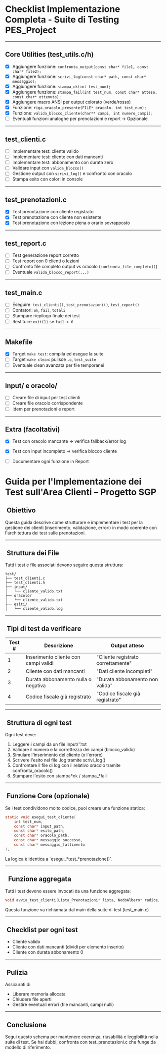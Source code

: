 #  Checklist Implementazione Completa - Suite di Testing PES_Project

---

##  Core Utilities (test_utils.c/h)

- [X] Aggiungere funzione: `confronta_output(const char* file1, const char* file2);`
- [X] Aggiungere funzione: `scrivi_log(const char* path, const char* messaggio);`
- [X] Aggiungere funzione: `stampa_ok(int test_num);`
- [X] Aggiungere funzione: `stampa_fail(int test_num, const char* atteso, const char* ottenuto);`
- [X] Aggiungere macro ANSI per output colorato (verde/rosso)
- [X] Funzione: `riga_oracolo_presente(FILE* oracolo, int test_num);`
- [X] Funzione: `valida_blocco_cliente(char** campi, int numero_campi);`
- [ ] Eventuali funzioni analoghe per prenotazioni e report -> Opzionale

---

##  test_clienti.c

- [ ] Implementare test: cliente valido
- [ ] Implementare test: cliente con dati mancanti
- [ ] Implementare test: abbonamento con durata zero
- [ ] Validare input con `valida_blocco()`
- [ ] Gestione output con `scrivi_log()` e confronto con oracolo
- [ ] Stampa esito con colori in console

---

##  test_prenotazioni.c

- [X] Test prenotazione con cliente registrato
- [X] Test prenotazione con cliente non esistente
- [X] Test prenotazione con lezione piena o orario sovrapposto

---

##  test_report.c

- [ ] Test generazione report corretto
- [ ] Test report con 0 clienti o lezioni
- [ ] Confronto file completo output vs oracolo (`confronta_file_completo()`)
- [ ] Eventuale `valida_blocco_report(...)`

---

##  test_main.c

- [ ] Eseguire: `test_clienti()`, `test_prenotazioni()`, `test_report()`
- [ ] Contatori: `ok`, `fail`, `totali`
- [ ] Stampare riepilogo finale dei test
- [ ] Restituire `exit(1)` se `fail > 0`

---

##  Makefile

- [X] Target `make test`: compila ed esegue la suite
- [ ] Target `make clean`: pulisce `.o`, `test_suite`
- [ ] Eventuale clean avanzata per file temporanei

---

## input/ e oracolo/

- [ ] Creare file di input per test clienti
- [ ] Creare file oracolo corrispondente
- [ ] Idem per prenotazioni e report

---

##  Extra (facoltativi)

- [X] Test con oracolo mancante -> verifica fallback/error log
- [X] Test con input incompleto -> verifica blocco cliente
- [ ] Documentare ogni funzione in Report


# Guida per l'Implementazione dei Test sull'Area Clienti – Progetto SGP

##  Obiettivo

Questa guida descrive come strutturare e implementare i test per la gestione dei clienti (inserimento, validazione, errori) in modo coerente con l'architettura dei test sulle prenotazioni.

---

##  Struttura dei File

Tutti i test e file associati devono seguire questa struttura:

```
test/
├── test_clienti.c
├── test_clienti.h
├── input/
│   └── cliente_valido.txt
├── oracolo/
│   └── cliente_valido.txt
├── esiti/
│   └── cliente_valido.log
```

---

##  Tipi di test da verificare

| Test # | Descrizione                          | Output atteso                      |
| ------ | ------------------------------------ | ---------------------------------- |
| 1      | Inserimento cliente con campi validi | "Cliente registrato correttamente" |
| 2      | Cliente con dati mancanti            | "Dati cliente incompleti"          |
| 3      | Durata abbonamento nulla o negativa  | "Durata abbonamento non valida"    |
| 4      | Codice fiscale già registrato        | "Codice fiscale già registrato"    |

---

##  Struttura di ogni test

Ogni test deve:

1. Leggere i campi da un file input/‘’.txt
2. Validare il numero e la correttezza dei campi (blocco\_valido)
3. Simulare l'inserimento del cliente (o l'errore)
4. Scrivere l'esito nel file .log tramite scrivi\_log()
5. Confrontare il file di log con il relativo oracolo tramite confronta\_oracolo()
6. Stampare l'esito con stampa*ok / stampa\_*fail

---

##  Funzione Core (opzionale)

Se i test condividono molto codice, puoi creare una funzione statica:

```c
static void esegui_test_cliente(
    int test_num,
    const char* input_path,
    const char* esito_path,
    const char* oracolo_path,
    const char* messaggio_successo,
    const char* messaggio_fallimento
);
```

La logica è identica a \`esegui\_*test\_*prenotazione()\`.

---

##   Funzione aggregata

Tutti i test devono essere invocati da una funzione aggregata:

```c
void avvia_test_clienti(Lista_Prenotazioni* lista, NodoAlbero* radice, Catalogo_Lezioni* catalogo);
```

Questa funzione va richiamata dal main della suite di test (test\_main.c)

---

##  Checklist per ogni test

* Cliente valido
* Cliente con dati mancanti (dividi per elemento inserito)
* Cliente con durata abbonamento 0

---

##  Pulizia

Assicurati di:

* Liberare memoria allocata&#x20;
* Chiudere file aperti
* Gestire eventuali errori (file mancanti, campi nulli)

---

##  Conclusione

Segui questo schema per mantenere coerenza, riusabilità e leggibilità nella suite di test. Se hai dubbi, confronta con test\_prenotazioni.c che funge da modello di riferimento.
